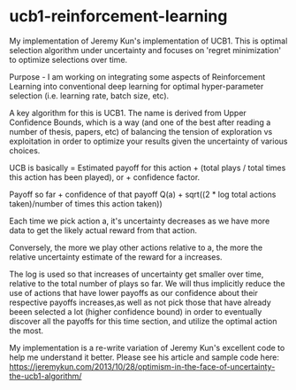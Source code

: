 # ucb1-reinforcement-learning
My implementation of Jeremy Kun's implementation of UCB1.  This is optimal selection algorithm under uncertainty and focuses on 'regret minimization' to optimize selections over time.

Purpose - I am working on integrating some aspects of Reinforcement Learning into conventional deep learning for optimal hyper-parameter selection (i.e. learning rate, batch size, etc).

A key algorithm for this is UCB1.  The name is derived from Upper Confidence Bounds, which is a way (and one of the best after reading a number of thesis, papers, etc) of balancing the tension of exploration vs exploitation in order to optimize your results given the uncertainty of various choices.

UCB is basically = Estimated payoff for this action + (total plays / total times this action has been played), or + confidence factor.

Payoff so far + confidence of that payoff
Q(a) + sqrt((2 * log total actions taken)/number of times this action taken))

Each time we pick action a, it's uncertainty decreases as we have more data to get the likely actual reward from that action.

Conversely, the more we play other actions relative to a, the more the relative uncertainty estimate of the reward for a increases.

The log is used so that increases of uncertainty get smaller over time, relative to the total number of plays so far. 
We will thus implicitly reduce the use of actions that have lower payoffs as our confidence about their respective payoffs increases,as well as not pick those that have already beeen selected a lot (higher confidence bound) in order to eventually discover all the payoffs for this time section, and utilize the optimal action the most.

My implementation is a re-write variation of Jeremy Kun's excellent code to help me understand it better.  Please see his article and sample code here:
https://jeremykun.com/2013/10/28/optimism-in-the-face-of-uncertainty-the-ucb1-algorithm/
